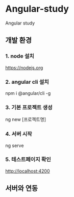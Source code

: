 # Angular-study
Angular study

## 개발 환경

### 1. node 설치
<a href="https://nodejs.org">https://nodejs.org</a>

### 2. angular cli 설치
npm i @angular/cli -g

### 3. 기본 프로젝트 생성
ng new [프로젝트명]

### 4. 서버 시작
ng serve

### 5. 테스트페이지 확인
<a href="http://localhost:4200">http://localhost:4200</a>

## 서버와 연동
